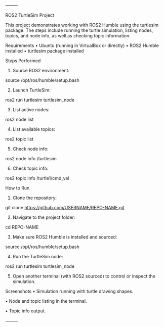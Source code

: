 

⸻

ROS2 TurtleSim Project

This project demonstrates working with ROS2 Humble using the turtlesim package.
The steps include running the turtle simulation, listing nodes, topics, and node info, as well as checking topic information.

Requirements
 • Ubuntu (running in VirtualBox or directly)
 • ROS2 Humble installed
 • turtlesim package installed

Steps Performed
 1. Source ROS2 environment:

source /opt/ros/humble/setup.bash


 2. Launch TurtleSim:

ros2 run turtlesim turtlesim_node


 3. List active nodes:

ros2 node list


 4. List available topics:

ros2 topic list


 5. Check node info:

ros2 node info /turtlesim


 6. Check topic info:

ros2 topic info /turtle1/cmd_vel



How to Run
 1. Clone the repository:

git clone https://github.com/USERNAME/REPO-NAME.git


 2. Navigate to the project folder:

cd REPO-NAME


 3. Make sure ROS2 Humble is installed and sourced:

source /opt/ros/humble/setup.bash


 4. Run the TurtleSim node:

ros2 run turtlesim turtlesim_node


 5. Open another terminal (with ROS2 sourced) to control or inspect the simulation.

Screenshots
 • Simulation running with turtle drawing shapes.

 • Node and topic listing in the terminal.

 • Topic info output.


⸻


